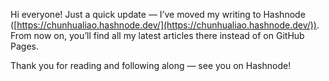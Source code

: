 Hi everyone! Just a quick update — I’ve moved my writing to Hashnode ([https://chunhualiao.hashnode.dev/](https://chunhualiao.hashnode.dev/)). From now on, you’ll find all my latest articles there instead of on GitHub Pages.

Thank you for reading and following along — see you on Hashnode!
